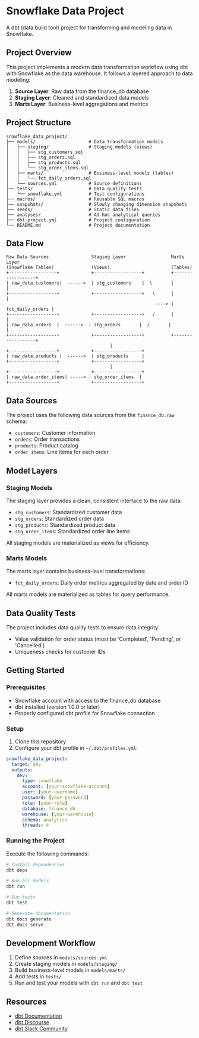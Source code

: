 # Snowflake Data Project

A dbt (data build tool) project for transforming and modeling data in Snowflake.

## Project Overview

This project implements a modern data transformation workflow using dbt with Snowflake as the data warehouse. It follows a layered approach to data modeling:

1. **Source Layer**: Raw data from the finance_db database
2. **Staging Layer**: Cleaned and standardized data models
3. **Marts Layer**: Business-level aggregations and metrics

## Project Structure

```
snowflake_data_project/
├── models/                    # Data transformation models
│   ├── staging/               # Staging models (views)
│   │   ├── stg_customers.sql
│   │   ├── stg_orders.sql
│   │   ├── stg_products.sql
│   │   └── stg_order_items.sql
│   ├── marts/                 # Business-level models (tables)
│   │   └── fct_daily_orders.sql
│   └── sources.yml            # Source definitions
├── tests/                     # Data quality tests
│   └── snowflake.yml          # Test configurations
├── macros/                    # Reusable SQL macros
├── snapshots/                 # Slowly changing dimension snapshots
├── seeds/                     # Static data files
├── analyses/                  # Ad-hoc analytical queries
├── dbt_project.yml            # Project configuration
└── README.md                  # Project documentation
```

## Data Flow

```
Raw Data Sources                Staging Layer                 Marts Layer
(Snowflake Tables)              (Views)                       (Tables)
+------------------+            +------------------+          +------------------+
| raw_data.customers|  ------>  | stg_customers    |  \       |                  |
+------------------+            +------------------+   \      |                  |
                                                        ----> | fct_daily_orders |
+------------------+            +------------------+   /      |                  |
| raw_data.orders  |  ------>  | stg_orders       |  /       |                  |
+------------------+            +------------------+          +------------------+
                                       |
+------------------+            +------------------+
| raw_data.products |  ------>  | stg_products     |
+------------------+            +------------------+
                                       |
+------------------+            +------------------+
| raw_data.order_items| -----> | stg_order_items  |
+------------------+            +------------------+
```

## Data Sources

The project uses the following data sources from the `finance_db.raw` schema:

- `customers`: Customer information
- `orders`: Order transactions
- `products`: Product catalog
- `order_items`: Line items for each order

## Model Layers

### Staging Models

The staging layer provides a clean, consistent interface to the raw data:

- `stg_customers`: Standardized customer data
- `stg_orders`: Standardized order data
- `stg_products`: Standardized product data
- `stg_order_items`: Standardized order line items

All staging models are materialized as views for efficiency.

### Marts Models

The marts layer contains business-level transformations:

- `fct_daily_orders`: Daily order metrics aggregated by date and order ID

All marts models are materialized as tables for query performance.

## Data Quality Tests

The project includes data quality tests to ensure data integrity:

- Value validation for order status (must be 'Completed', 'Pending', or 'Cancelled')
- Uniqueness checks for customer IDs

## Getting Started

### Prerequisites

- Snowflake account with access to the finance_db database
- dbt installed (version 1.0.0 or later)
- Properly configured dbt profile for Snowflake connection

### Setup

1. Clone this repository
2. Configure your dbt profile in `~/.dbt/profiles.yml`:

```yaml
snowflake_data_project:
  target: dev
  outputs:
    dev:
      type: snowflake
      account: [your-snowflake-account]
      user: [your-username]
      password: [your-password]
      role: [your-role]
      database: finance_db
      warehouse: [your-warehouse]
      schema: analytics
      threads: 4
```

### Running the Project

Execute the following commands:

```bash
# Install dependencies
dbt deps

# Run all models
dbt run

# Run tests
dbt test

# Generate documentation
dbt docs generate
dbt docs serve
```

## Development Workflow

1. Define sources in `models/sources.yml`
2. Create staging models in `models/staging/`
3. Build business-level models in `models/marts/`
4. Add tests in `tests/`
5. Run and test your models with `dbt run` and `dbt test`

## Resources

- [dbt Documentation](https://docs.getdbt.com/docs/introduction)
- [dbt Discourse](https://discourse.getdbt.com/)
- [dbt Slack Community](https://community.getdbt.com/)
